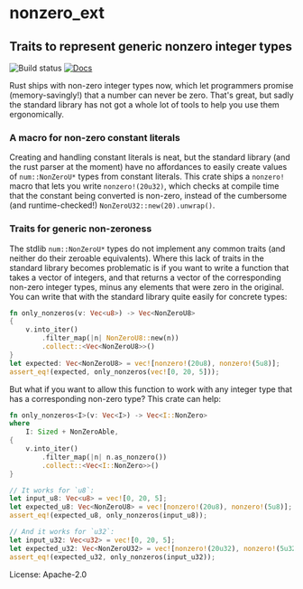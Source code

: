 # nonzero_ext

## Traits to represent generic nonzero integer types
![Build status](https://github.com/antifuchs/nonzero_ext/actions/workflows/ci.yml/badge.svg?branch=master) [![Docs](https://docs.rs/nonzero_ext/badge.svg)](https://docs.rs/nonzero_ext)

Rust ships with non-zero integer types now, which let programmers
promise (memory-savingly!) that a number can never be zero. That's
great, but sadly the standard library has not got a whole lot of
tools to help you use them ergonomically.

### A macro for non-zero constant literals

Creating and handling constant literals is neat, but the standard
library (and the rust parser at the moment) have no affordances to
easily create values of `num::NonZeroU*` types from constant
literals. This crate ships a `nonzero!` macro that lets you write
`nonzero!(20u32)`, which checks at compile time that the constant
being converted is non-zero, instead of the cumbersome (and
runtime-checked!)  `NonZeroU32::new(20).unwrap()`.

### Traits for generic non-zeroness

The stdlib `num::NonZeroU*` types do not implement any common
traits (and neither do their zeroable equivalents).  Where this
lack of traits in the standard library becomes problematic is if
you want to write a function that takes a vector of integers, and
that returns a vector of the corresponding non-zero integer types,
minus any elements that were zero in the original. You can write
that with the standard library quite easily for concrete types:

```rust
fn only_nonzeros(v: Vec<u8>) -> Vec<NonZeroU8>
{
    v.into_iter()
        .filter_map(|n| NonZeroU8::new(n))
        .collect::<Vec<NonZeroU8>>()
}
let expected: Vec<NonZeroU8> = vec![nonzero!(20u8), nonzero!(5u8)];
assert_eq!(expected, only_nonzeros(vec![0, 20, 5]));
```

But what if you want to allow this function to work with any
integer type that has a corresponding non-zero type? This crate
can help:

```rust
fn only_nonzeros<I>(v: Vec<I>) -> Vec<I::NonZero>
where
    I: Sized + NonZeroAble,
{
    v.into_iter()
        .filter_map(|n| n.as_nonzero())
        .collect::<Vec<I::NonZero>>()
}

// It works for `u8`:
let input_u8: Vec<u8> = vec![0, 20, 5];
let expected_u8: Vec<NonZeroU8> = vec![nonzero!(20u8), nonzero!(5u8)];
assert_eq!(expected_u8, only_nonzeros(input_u8));

// And it works for `u32`:
let input_u32: Vec<u32> = vec![0, 20, 5];
let expected_u32: Vec<NonZeroU32> = vec![nonzero!(20u32), nonzero!(5u32)];
assert_eq!(expected_u32, only_nonzeros(input_u32));
```


License: Apache-2.0
